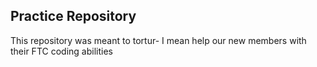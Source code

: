 ## Practice Repository
This repository was meant to tortur- I mean help our new members with their FTC coding abilities
